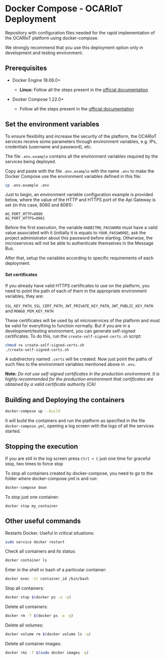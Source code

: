 # Docker Compose - OCARIoT Deployment

Repository with configuration files needed for the rapid implementation of the OCARIoT platform using docker-compose.

We strongly recommend that you use this deployment option only in development and testing environment.

## Prerequisites

- Docker Engine 18.06.0+

  - **Linux:** Follow all the steps present in the [official documentation](https://docs.docker.com/install/linux/docker-ce/ubuntu/#install-docker-ce)
  
- Docker Compose 1.22.0+
  -  Follow all the steps present in the [official documentation](https://docs.docker.com/compose/install/)
## Set the environment variables

To ensure flexibility and increase the security of the platform, the OCARIoT services receive some parameters through environment variables, e.g. IPs, credentials (username and password), etc.

The file `.env.example` contains all the environment variables required by the services being deployed. 

Copy and paste with the file `.env.example` with the name `.env` to make the Docker Compose use the environment variables defined in this file:

```sh
cp .env.example .env
```

Just to begin, an environment variable configuration example is provided below, where the value of the HTTP and HTTPS port of the Api Gateway is set (in this case, 8080 and 8081):
 
```
AG_PORT_HTTP=8080
AG_PORT_HTTPS=8081
```
 
Before the first execution, the variable `RABBITMQ_PASSWORD` must have a valid value associated with it (initially it is equals to `YOUR_PASSWORD`), ask the project administrator about this password before starting. Otherwise, the microservices will not be able to authenticate themselves in the Message Bus.
 
After that, setup the variables according to specific requirements of each deployment.  
 
#### Set certificates

If you already have valid HTTPS certificates to use on the platform, you need to point the path of each of them in the appropriate environment variables, they are:

`SSL_KEY_PATH`, `SSL_CERT_PATH`, `JWT_PRIVATE_KEY_PATH`, `JWT_PUBLIC_KEY_PATH` and `MONGO_PEM_KEY_PATH`

These certificates will be used by all microservices of the platform and must be valid for everything to function normally.
But if you are in a development/testing environment, you can generate self-signed certificates. To do this, run the `create-self-signed-certs.sh` script:
```sh
chmod +x create-self-signed-certs.sh 
./create-self-signed-certs.sh
```
A subdirectory named `.certs` will be created. Now just point the paths of such files to the environment variables mentioned above in `.env`.

**Note:** *Do not use self-signed certificates in the production environment. It is highly recommended for the production environment that certificates are obtained by a valid certificate authority (CA)*
## Building and Deploying the containers

```sh
docker-compose up --build
 ```

It will build the containers and run the platform as specified in the file `docker-compose.yml`, opening a log screen with the logs of all the services started. 

## Stopping the execution

If you are still in the log screen press `Ctrl + C` just one time for graceful stop, two times to force stop

To stop all containers created by docker-compose, you need to go to the folder where docker-compose.yml is and run:
```sh
docker-compose down
 ```

To stop just one container:

```ssh
docker stop my_container
 ```

## Other useful commands

Restarts Docker. Useful in critical situations:

```sh
sudo service docker restart
 ``` 

Check all containers and its status:

```sh
docker container ls
 ```

Enter in the shell or bash of a particular container:

```sh
docker exec -it container_id /bin/bash
 ```

Stop all containers:

```sh
docker stop $(docker ps -a -q)
 ```

Delete all containers:

```sh
docker rm -f $(docker ps -a -q)
 ``` 
 
Delete all volumes:

```sh
docker volume rm $(docker volume ls -q)
```

Delete all container images:

```sh
docker rmi -f $(sudo docker images -q)
```
